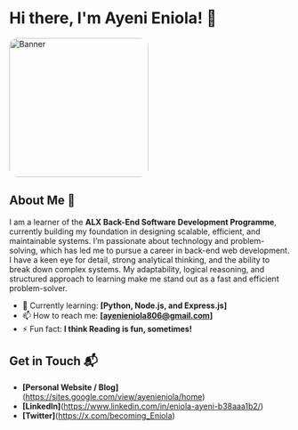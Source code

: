 # Hi there, I'm Ayeni Eniola! 👋

<img src="https://your-image-url.com/banner.jpg" alt="Banner" width="250" style="border-radius: 15px;" />


## About Me 🚀

I am a learner of the **ALX Back-End Software Development Programme**, currently building my foundation in designing scalable, efficient, and maintainable systems. I’m passionate about technology and problem-solving, which has led me to pursue a career in back-end web development. I have a keen eye for detail, strong analytical thinking, and the ability to break down complex systems. My adaptability, logical reasoning, and structured approach to learning make me stand out as a fast and efficient problem-solver.

- 🌱 Currently learning: **[Python, Node.js, and Express.js]**
- 📫 How to reach me: **[ayenieniola806@gmail.com]**
- ⚡ Fun fact: **I think Reading is fun, sometimes!**


## Get in Touch 📬

- **[Personal Website / Blog]**(https://sites.google.com/view/ayenieniola/home)
- **[LinkedIn]**(https://www.linkedin.com/in/eniola-ayeni-b38aaa1b2/)
- **[Twitter]**(https://x.com/becoming_Eniola)


